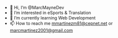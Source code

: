 - 👋 Hi, I’m @MarcMayneDev
- 👀 I’m interested in eSports & Translation
- 🌱 I’m currently learning Web Development
- 📫 How to reach me mmartinezm81@cepnet.net or marcmartinez2001@gmail.com
